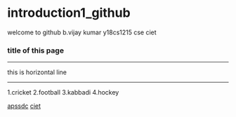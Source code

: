 # introduction1_github
welcome to github
b.vijay kumar 
y18cs1215
cse 
ciet


### title of this page


***
this is horizontal line
***

1.cricket
2.football
3.kabbadi
4.hockey

[apssdc](htpps://www.apssdc.in)
[ciet](https://www.chalapathiengg.ac.in)



